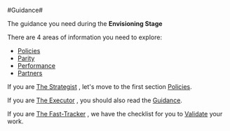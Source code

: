 #Guidance#


The guidance you need during the **Envisioning Stage**

There are 4 areas of information you need to explore:
- [Policies](https://github.com/Azure/AzureGlobalConnectionCenter/blob/master/PlayBook/Envisioning/Guidance/Policies.md)
- [Parity](https://github.com/Azure/AzureGlobalConnectionCenter/blob/master/PlayBook/Envisioning/Guidance/Parity.md)
- [Performance](https://github.com/Azure/AzureGlobalConnectionCenter/blob/master/PlayBook/Envisioning/Guidance/Performance.md)
- [Partners](https://github.com/Azure/AzureGlobalConnectionCenter/blob/master/PlayBook/Envisioning/Guidance/Partners.md)

	
If you are [The Strategist](https://github.com/Azure/AzureGlobalConnectionCenter/blob/master/PlayBook/Playbook%20Overview/Target%20Personas.md) , let's move to the first section [Policies](https://github.com/Azure/AzureGlobalConnectionCenter/blob/master/PlayBook/Envisioning/Explore/Policies.md).

If you are [The Executor](https://github.com/Azure/AzureGlobalConnectionCenter/blob/master/PlayBook/Playbook%20Overview/Target%20Personas.md) , you should also read the [Guidance](https://github.com/Azure/AzureGlobalConnectionCenter/blob/master/PlayBook/Envisioning/Guidance/Guidance.md).

If you are [The Fast-Tracker](https://github.com/Azure/AzureGlobalConnectionCenter/blob/master/PlayBook/Playbook%20Overview/Target%20Personas.md) , we have the checklist for you to [Validate](https://github.com/Azure/AzureGlobalConnectionCenter/blob/master/PlayBook/Envisioning/Validate.md) your work.
